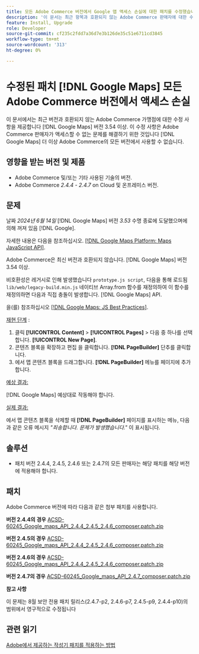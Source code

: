 ```yaml
---
title: 모든 Adobe Commerce 버전에서 Google 맵 액세스 손실에 대한 패치를 수정했습니다.
description: '이 문서는 최근 항목과 호환되지 않는 Adobe Commerce 판매자에 대한 수정 사항을 제공합니다. [!DNL Google Maps] 버전: 3.54+.'
feature: Install, Upgrade
role: Developer
source-git-commit: cf235c2fdd7a36d7e3b126de35c51e6711cd3845
workflow-type: tm+mt
source-wordcount: '313'
ht-degree: 0%

---
```


# 수정된 패치 [!DNL Google Maps] 모든 Adobe Commerce 버전에서 액세스 손실

이 문서에서는 최근 버전과 호환되지 않는 Adobe Commerce 가맹점에 대한 수정 사항을 제공합니다 [!DNL Google Maps] 버전 3.54 이상. 이 수정 사항은 Adobe Commerce 판매자가 액세스할 수 없는 문제를 해결하기 위한 것입니다 [!DNL Google Maps] 더 이상 Adobe Commerce의 모든 버전에서 사용할 수 없습니다.

## 영향을 받는 버전 및 제품

* Adobe Commerce 및/또는 기타 사용된 기술의 버전.
* Adobe Commerce *2.4.4* - *2.4.7* on Cloud 및 온프레미스 버전.

## 문제

날짜 *2024년 6월 14일* [!DNL Google Maps] 버전 *3.53* 수명 종료에 도달했으며에 의해 꺼져 있음 [!DNL Google].

자세한 내용은 다음을 참조하십시오. [[!DNL Google Maps Platform: Maps JavaScript API]](https://developers.google.com/maps/documentation/javascript/versions#documentation-for-the-api-versions).

Adobe Commerce은 최신 버전과 호환되지 않습니다. [!DNL  Google Maps] 버전 3.54 이상.

비호환성은 레거시로 인해 발생했습니다 `prototype.js script`, 다음을 통해 로드됨 `lib/web/legacy-build.min.js` 네이티브 Array.from 함수를 재정의하여 이 함수를 재정의하면 다음과 직접 충돌이 발생합니다. [!DNL  Google Maps] API.

을(를) 참조하십시오 [[!DNL Google Maps: JS Best Practices]](https://developers.google.com/maps/documentation/javascript/best-practices).

<u>재현 단계</u> :

1. 클릭 **[!UICONTROL Content]** > **[!UICONTROL Pages]** > 다음 중 하나를 선택합니다. **[!UICONTROL New Page]**.
1. 콘텐츠 블록을 확장하고 편집 을 클릭합니다. **[!DNL PageBuilder]** 단추를 클릭합니다.
1. 에서 맵 콘텐츠 블록을 드래그합니다. **[!DNL PageBuilder]** 메뉴를 페이지에 추가합니다.

<u>예상 결과:</u>

[!DNL Google Maps] 예상대로 작동해야 합니다.

<u> 실제 결과:</u>

에서 맵 콘텐츠 블록을 삭제할 때 **[!DNL PageBuilder]** 페이지를 표시하는 메뉴, 다음과 같은 오류 메시지 *&quot;죄송합니다. 문제가 발생했습니다.&quot;* 이 표시됩니다.

## 솔루션

* 패치 버전 2.4.4, 2.4.5, 2.4.6 또는 2.4.7의 모든 판매자는 해당 패치를 해당 버전에 적용해야 합니다.

## 패치

Adobe Commerce 버전에 따라 다음과 같은 첨부 패치를 사용합니다.

**버전 2.4.4의 경우**
[ACSD-60245_Google_maps_API_2.4.4_2.4.5_2.4.6_composer.patch.zip](assets/ACSD-60245_Google_maps_API_2.4.4_2.4.5_2.4.6_composer.patch.zip)

**버전 2.4.5의 경우**
[ACSD-60245_Google_maps_API_2.4.4_2.4.5_2.4.6_composer.patch.zip](assets/ACSD-60245_Google_maps_API_2.4.4_2.4.5_2.4.6_composer.patch.zip)

**버전 2.4.6의 경우**
[ACSD-60245_Google_maps_API_2.4.4_2.4.5_2.4.6_composer.patch.zip](assets/ACSD-60245_Google_maps_API_2.4.4_2.4.5_2.4.6_composer.patch.zip)

**버전 2.4.7의 경우**
[ACSD-60245_Google_maps_API_2.4.7_composer.patch.zip](assets/ACSD-60245_Google_maps_API_2.4.7_composer.patch.zip)

**참고 사항**

이 문제는 8월 보안 전용 패치 릴리스(2.4.7-p2, 2.4.6-p7, 2.4.5-p9, 2.4.4-p10)의 범위에서 영구적으로 수정됩니다

## 관련 읽기

[Adobe에서 제공하는 작성기 패치를 적용하는 방법](https://experienceleague.adobe.com/en/docs/commerce-knowledge-base/kb/how-to/how-to-apply-a-composer-patch-provided-by-magento)